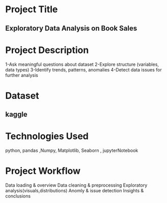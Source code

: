 # Project Title
##  Exploratory Data Analysis on Book Sales

# Project Description
 1-Ask meaningful questions about dataset
2-Explore structure (variables, data types)
3-Identify trends, patterns, anomalies
4-Detect data issues for further analysis

# Dataset
## kaggle
 # Technologies Used
  python, pandas ,Numpy, Matplotlib, Seaborn , jupyterNotebook
# Project Workflow
 Data loading & overview
 Data cleaning & preprocessing
 Exploratory analysis(visuals,distributions)
 Anomly & issue detection
 Insights & conclusions
